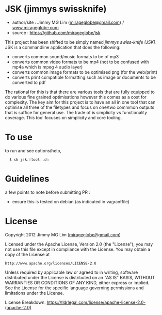 
# JSK (jimmys swissknife) #

- author/site : Jimmy MG Lim (mirageglobe@gmail.com) / www.mirageglobe.com
- source : https://github.com/mirageglobe/jsk

This project has been shifted to be simply named *jimmys swiss-knife (JSK)*. JSK is a commandline application that does the following:

* converts common sound/music formats to be of mp3
* converts common video formats to be mp4 (not to be confused with mp4a which is mpeg 4 audio layer)
* converts common image formats to be optimised png (for the web/print)
* converts print compatible formatting such as image or documents to be converted to pdf

The rational for this is that there are various tools that are fully equipped to do various fine grained optimisations however this comes as a cost for complexity. The key aim for this project is to have an all in one tool that can optimise all three of the filetypes and focus on one/two commmon outputs that is suffice for general use. The trade of is simplicity vs functionality coverage. This tool focuses on simplicity and core tooling.

# To use #

to run and see options/help,
```
  $ sh jsk.[tool].sh
```

# Guidelines #

a few points to note before submitting PR :

- ensure this is tested on debian (as indicated in vagrantfile)

# License #

Copyright 2012 Jimmy MG Lim (mirageglobe@gmail.com)

Licensed under the Apache License, Version 2.0 (the "License");
you may not use this file except in compliance with the License.
You may obtain a copy of the License at

    http://www.apache.org/licenses/LICENSE-2.0

Unless required by applicable law or agreed to in writing, software
distributed under the License is distributed on an "AS IS" BASIS,
WITHOUT WARRANTIES OR CONDITIONS OF ANY KIND, either express or implied.
See the License for the specific language governing permissions and
limitations under the License.

License Breakdown: https://tldrlegal.com/license/apache-license-2.0-(apache-2.0)

